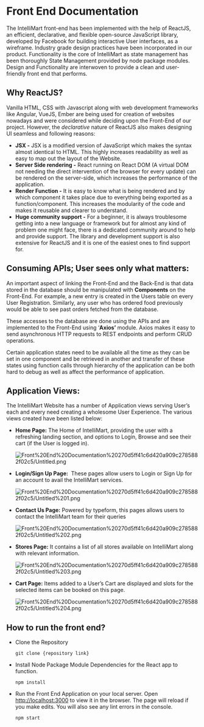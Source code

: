 
# Front End Documentation

The IntelliMart front-end has been implemented with the help of ReactJS, an efficient, declarative, and flexible open-source JavaScript library, developed by Facebook for building interactive User interfaces, as a wireframe. Industry grade design practices have been incorporated in our product. Functionality is the core of IntelliMart as state management has been thoroughly State Management provided by node package modules. Design and Functionality are interwoven to provide a clean and user-friendly front end that performs.

## **Why ReactJS?**

Vanilla HTML, CSS with Javascript along with web development frameworks like Angular, VueJS, Ember are being used for creation of websites nowadays and were considered while deciding upon the Front-End of our project. However, the *declarative* nature of ReactJS also makes designing UI seamless and following reasons:

- **JSX -** JSX is a modified version of JavaScript which makes the syntax almost identical to HTML. This highly increases readability as well as easy to map out the layout of the Website.
- **Server Side rendering -** React running on React DOM (A virtual DOM not needing the direct intervention of the browser for every update) can be rendered on the server-side, which increases the performance of the application.
- **Render Function -** It is easy to know what is being rendered and by which component it takes place due to everything being exported as a function/component. This increases the modularity of the code and makes it reusable and clearer to understand.
- **Huge community support -** For a beginner, it is always troublesome getting into a new language or framework but for almost any kind of problem one might face, there is a dedicated community around to help and provide support. The library and development support is also extensive for ReactJS and it is one of the easiest ones to find support for.

## **Consuming APIs; User sees only what matters:**

An important aspect of linking the Front-End and the Back-End is that data stored in the database should be manipulated with **Components** on the Front-End. For example, a new entry is created in the Users table on every User Registration. Similarly, any user who has ordered food previously would be able to see past orders fetched from the database.

These accesses to the database are done using the APIs and are implemented to the Front-End using ‘**Axios’** module. Axios makes it easy to send asynchronous HTTP requests to REST endpoints and perform CRUD operations.

Certain application states need to be available all the time as they can be set in one component and be retrieved in another and transfer of these states using function calls through hierarchy of the application can be both hard to debug as well as affect the performance of application.

## **Application Views:**

The IntelliMart Website has a number of Application views serving User’s each and every need creating a wholesome User Experience. The various views created have been listed below:

- **Home Page:** The Home of IntelliMart, providing the user with a refreshing landing section, and options to Login, Browse and see their cart (if the User is logged in).

    ![Front%20End%20Documentation%20270d5ff41c6d420a909c2785882f02c5/Untitled.png](Front%20End%20Documentation%20270d5ff41c6d420a909c2785882f02c5/Untitled.png)

- **Login/Sign Up Page:**  These pages allow users to Login or Sign Up for an account to avail the IntelliMart services.

    ![Front%20End%20Documentation%20270d5ff41c6d420a909c2785882f02c5/Untitled%201.png](Front%20End%20Documentation%20270d5ff41c6d420a909c2785882f02c5/Untitled%201.png)

- **Contact Us Page:** Powered by typeform, this pages allows users to contact the IntelliMart team for their queries

    ![Front%20End%20Documentation%20270d5ff41c6d420a909c2785882f02c5/Untitled%202.png](Front%20End%20Documentation%20270d5ff41c6d420a909c2785882f02c5/Untitled%202.png)

- **Stores Page:** It contains a list of all stores available on IntelliMart along with relevant information.

    ![Front%20End%20Documentation%20270d5ff41c6d420a909c2785882f02c5/Untitled%203.png](Front%20End%20Documentation%20270d5ff41c6d420a909c2785882f02c5/Untitled%203.png)

- **Cart Page:** Items added to a User’s Cart are displayed and slots for the selected items can be booked on this page.

    ![Front%20End%20Documentation%20270d5ff41c6d420a909c2785882f02c5/Untitled%204.png](Front%20End%20Documentation%20270d5ff41c6d420a909c2785882f02c5/Untitled%204.png)

## How to run the front end?

- Clone the Repository

    `git clone {repository link}`

- Install Node Package Module Dependencies for the React app to function. 

    `npm install`

- Run the Front End Application on your local server. Open [http://localhost:3000](http://localhost:3000) to view it in the browser. The page will reload if you make edits. You will also see any lint errors in the console.

    `npm start`
